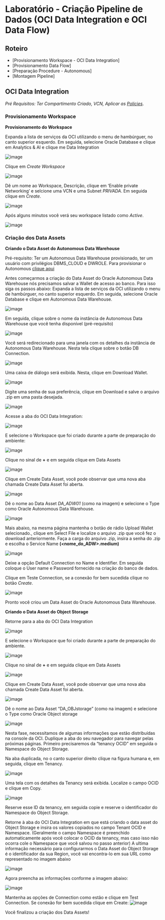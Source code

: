 # Laboratório - Criação Pipeline de Dados (OCI Data Integration e OCI Data Flow)

## Roteiro
* [Provisionamento Workspace - OCI Data Integration]
* [Provisionamento Data Flow]
* [Preparação Procedure - Autonomous]
* [Montagem Pipeline]

## OCI Data Integration

<i>Pré Requisitos: Ter Compartimento Criado, VCN, Aplicar as [Policies](https://github.com/heloisaescobar/InLab-Pipeline-Dados-Aplicado-Eventos/blob/master/scripts_apoio/policies_anexo.txt)</i>.

### Provisionamento Workspace

<b>Provisionamento do Workspace</b>

Expanda a lista de serviços da OCI utilizando o menu de hambúrguer, no canto superior esquerdo. Em seguida, selecione Oracle Database e clique em Analytics & AI e clique me Data Integration

![image](https://user-images.githubusercontent.com/46925501/155429984-23074dfd-a568-4474-bd97-fbb84aa25f3f.png)

Clique em <i>Create Workspace</i>

![image](https://user-images.githubusercontent.com/46925501/161565524-9048b915-44b0-489e-90ad-b53b643e4478.png)

Dê um nome ao Workspace, Descrição, clique em ‘Enable private Networking’ e selcione uma VCN e uma Subnet <i>PRIVADA</i>. Em seguida clique em <i>Create</i>.

![image](https://user-images.githubusercontent.com/46925501/161566794-3ef55c8f-874b-4169-9580-dea209d0aa01.png)

Após alguns minutos você verá seu workspace listado como <i>Active</i>.

![image](https://user-images.githubusercontent.com/46925501/161567062-5b837e0e-6dbc-4f7d-9c3e-e65e97ac5d32.png)

### Criação dos Data Assets

<b>Criando o Data Asset do Autonomous Data Warehouse</b>

Pré-requisito: Ter um Autonomous Data Warehouse provisionado, ter um usuário com privilégios DBMS_CLOUD e DWROLE. Para provisionar o Autonomous [clique aqui](https://github.com/heloisaescobar/InLab-Pipeline-Dados-Aplicado-Eventos#autonomous-data-warehouse)

Antes começarmos a criação do Data Asset do Oracle Autonomous Data Warehouse nós precisamos salvar a Wallet de acesso ao banco. Para isso siga os passos abaixo:
Expanda a lista de serviços da OCI utilizando o menu de hambúrguer, no canto superior esquerdo. Em seguida, selecione Oracle Database e clique em Autonomous Data Warehouse.

![image](https://user-images.githubusercontent.com/46925501/155430296-1fc6b6be-c5a3-47e8-9108-c4cb1776f376.png)

Em seguida, clique sobre o nome da instância de Autonomous Data Warehouse que você tenha disponível (pré-requisito)

![image](https://user-images.githubusercontent.com/46925501/161569330-7b917faa-c748-40da-ad99-5243dd606613.png)

Você será redirecionado para uma janela com os detalhes da instância de Autonomous Data Warehouse. Nesta tela clique sobre o botão DB Connection.

![image](https://user-images.githubusercontent.com/46925501/161569598-8ab556b7-87fb-42a4-8803-8638172c36d4.png)

Uma caixa de diálogo será exibida. Nesta, clique em Download Wallet.

![image](https://user-images.githubusercontent.com/46925501/155430342-6432977a-da15-45ec-aecc-a902c17bf714.png)

Digite uma senha de sua preferência, clique em Download e salve o arquivo .zip em uma pasta desejada.

![image](https://user-images.githubusercontent.com/46925501/155430352-6ca40330-33c3-42ee-9a30-4a02befa546f.png)

Acesse a aba do OCI Data Integration:

![image](https://user-images.githubusercontent.com/46925501/155430369-d5144133-97da-4d7b-be95-7cdb96556074.png)

E selecione o Workspace que foi criado durante a parte de preparação do ambiente:

![image](https://user-images.githubusercontent.com/46925501/161567062-5b837e0e-6dbc-4f7d-9c3e-e65e97ac5d32.png)

Clique no sinal de <b>+</b> e em seguida clique em Data Assets

![image](https://user-images.githubusercontent.com/46925501/155430452-cbc4d61f-d6f9-4dd3-96e8-f19c10457026.png)

Clique em Create Data Asset, você pode observar que uma nova aba chamada Create Data Asset foi aberta.

![image](https://user-images.githubusercontent.com/46925501/155430469-201cf816-1e80-4441-a219-72976c0b40eb.png)

Dê o nome ao Data Asset <i>DA_ADW01</i> (como na imagem) e selecione o Type como Oracle Autonomous Data Warehouse.

![image](https://user-images.githubusercontent.com/46925501/155430490-75e71c87-ae4b-4444-9224-6c2f87f27f46.png)

Mais abaixo, na mesma página mantenha o botão de rádio Upload Wallet selecionado., clique em Select File e localize o arquivo .zip que você fez o download anteriormente. Faça a carga do arquivo .zip, insira a senha do .zip e escolha o Service Name <b>(<nome_do_ADW>.medium)</b>

![image](https://user-images.githubusercontent.com/46925501/155430535-0d260919-2398-44e5-832c-75601b5f8655.png)

Deixe a opção Default Connection no Name e Identifier. Em seguida coloque o User name e Password fornecido na criação do banco de dados.
  
Clique em Teste Connection, se a conexão for bem sucedida clique no botão <i>Create</i>.

![image](https://user-images.githubusercontent.com/46925501/155430632-78dc0791-c3e1-4fb5-84f6-34d01e263b0e.png)

Pronto você criou um Data Asset do Oracle Autonomous Data Warehouse.

<b>Criando o Data Asset do Object Storage</b>
  
Retorne para a aba do OCI Data Integration

![image](https://user-images.githubusercontent.com/46925501/155430849-aaadbef9-866c-4234-aa3b-bee93b6c806e.png)

E selecione o Workspace que foi criado durante a parte de preparação do ambiente.
  
![image](https://user-images.githubusercontent.com/46925501/161567062-5b837e0e-6dbc-4f7d-9c3e-e65e97ac5d32.png)

Clique no sinal de <b>+</b> e em seguida clique em Data Assets

![image](https://user-images.githubusercontent.com/46925501/155430906-238282a3-7fea-4829-8ded-626827d63679.png)

Clique em Create Data Asset, você pode observar que uma nova aba chamada Create Data Asset foi aberta.

![image](https://user-images.githubusercontent.com/46925501/155430929-cc3e81d7-0641-459f-88a0-81a69a70bde6.png)

Dê o nome ao Data Asset “DA_OBJstorage” (como na imagem) e selecione o Type como Oracle Object storage

![image](https://user-images.githubusercontent.com/46925501/155430952-90c03e17-a0bb-420d-8760-279dbd0ce87d.png)

Nesta fase, necessitamos de algumas informações que estão distribuídas na console da OCI. Duplique a aba do seu navegador para navegar pelas próximas páginas. Primeiro precisaremos da “tenancy OCID” em seguida o Namespace do Object Storage.

Na aba duplicada, no o canto superior direito clique na figura humana e, em seguida, clique em Tenancy.
  
![image](https://user-images.githubusercontent.com/46925501/161623563-900a6e03-8230-4cc2-8d25-a383893807bf.png)

Uma tela com os detalhes da Tenancy será exibida. Localize o campo OCID e clique em Copy.
  
![image](https://user-images.githubusercontent.com/46925501/161624072-3d7bc5e3-e421-43ba-96cc-6731a8e8194e.png)

Reserve esse ID da tenancy, em seguida copie e reserve o identificador do Namespace do Object Storage.

Retorne à aba do OCI Data Integration em que está criando o data asset do Object Storage e insira os valores copiados no campo Tenant OCID e Namespace. (Geralmente o campo Namespace é preenchido automaticamente após você colocar o OCID da tenancy, mas caso isso não ocorra cole o Namespace que você salvou no passo anterior)
A ultima informação necessário para configurarmos o Data Asset do Object Storage é o identificador da sua Region, você vai encontra-lo em sua URL como representado no imagem abaixo

![image](https://user-images.githubusercontent.com/46925501/155431089-7885a910-d1db-4b0d-a0b9-8139baa736f8.png)
  
Agora preencha as informações conforme a imagem abaixo:

![image](https://user-images.githubusercontent.com/46925501/161624619-7d3e88e2-9efc-49b5-91a0-60376dc1fb80.png)

Mantenha as opções de Connection como estão e clique em Test Connection.
Se conexão for bem sucedida clique em Create:
![image](https://user-images.githubusercontent.com/46925501/155431192-ee12bbbf-6093-495a-8bd6-f9ca5c430ad2.png)

Você finalizou a criação dos Data Assets!

